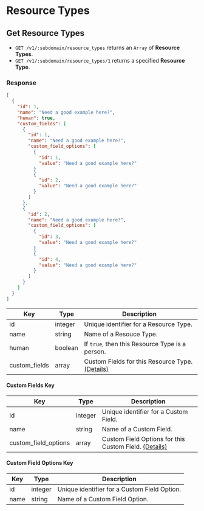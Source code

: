 # Resource Types

## Get Resource Types

* `GET /v1/:subdomain/resource_types` returns an `Array` of **Resource Types**.
* `GET /v1/:subdomain/resource_types/1` returns a specified **Resource Type**.

### Response

```json
[
  {
    "id": 1,
    "name": "Need a good example here?",
    "human": true,
    "custom_fields": [
      {
        "id": 1,
        "name": "Need a good example here?",
        "custom_field_options": [
          {
            "id": 1,
            "value": "Need a good example here?"
          }
          {
            "id": 2,
            "value": "Need a good example here?"
          }
        ]
      },
      {
        "id": 2,
        "name": "Need a good example here?",
        "custom_field_options": [
          {
            "id": 3,
            "value": "Need a good example here?"
          }
          {
            "id": 4,
            "value": "Need a good example here?"
          }
        ]
      }
    ]
  }
]
```

Key | Type | Description
--- | --- | ---
id | integer | Unique identifier for a Resource Type.
name | string | Name of a Resouce Type.
human | boolean | If `true`, then this Resource Type is a person.
custom_fields | array | Custom Fields for this Resource Type. [(Details)](#custom-fields-key)

#### Custom Fields Key

Key | Type | Description
--- | --- | ---
id | integer | Unique identifier for a Custom Field.
name | string | Name of a Custom Field.
custom_field_options | array | Custom Field Options for this Custom Field. [(Details)](#custom-field-options-key)

#### Custom Field Options Key

Key | Type | Description
--- | --- | ---
id | integer | Unique identifier for a Custom Field Option.
name | string | Name of a Custom Field Option.
